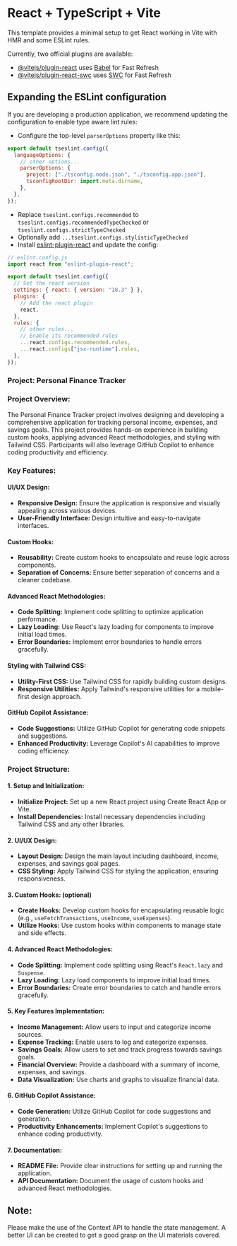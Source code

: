 # React + TypeScript + Vite

This template provides a minimal setup to get React working in Vite with HMR and some ESLint rules.

Currently, two official plugins are available:

- [@vitejs/plugin-react](https://github.com/vitejs/vite-plugin-react/blob/main/packages/plugin-react/README.md) uses [Babel](https://babeljs.io/) for Fast Refresh
- [@vitejs/plugin-react-swc](https://github.com/vitejs/vite-plugin-react-swc) uses [SWC](https://swc.rs/) for Fast Refresh

## Expanding the ESLint configuration

If you are developing a production application, we recommend updating the configuration to enable type aware lint rules:

- Configure the top-level `parserOptions` property like this:

```js
export default tseslint.config({
  languageOptions: {
    // other options...
    parserOptions: {
      project: ["./tsconfig.node.json", "./tsconfig.app.json"],
      tsconfigRootDir: import.meta.dirname,
    },
  },
});
```

- Replace `tseslint.configs.recommended` to `tseslint.configs.recommendedTypeChecked` or `tseslint.configs.strictTypeChecked`
- Optionally add `...tseslint.configs.stylisticTypeChecked`
- Install [eslint-plugin-react](https://github.com/jsx-eslint/eslint-plugin-react) and update the config:

```js
// eslint.config.js
import react from "eslint-plugin-react";

export default tseslint.config({
  // Set the react version
  settings: { react: { version: "18.3" } },
  plugins: {
    // Add the react plugin
    react,
  },
  rules: {
    // other rules...
    // Enable its recommended rules
    ...react.configs.recommended.rules,
    ...react.configs["jsx-runtime"].rules,
  },
});
```

### **Project: Personal Finance Tracker**

### **Project Overview:**

The Personal Finance Tracker project involves designing and developing a comprehensive application for tracking personal income, expenses, and savings goals. This project provides hands-on experience in building custom hooks, applying advanced React methodologies, and styling with Tailwind CSS. Participants will also leverage GitHub Copilot to enhance coding productivity and efficiency.

### **Key Features:**

#### **UI/UX Design:**

- **Responsive Design:** Ensure the application is responsive and visually appealing across various devices.
- **User-Friendly Interface:** Design intuitive and easy-to-navigate interfaces.

#### **Custom Hooks:**

- **Reusability:** Create custom hooks to encapsulate and reuse logic across components.
- **Separation of Concerns:** Ensure better separation of concerns and a cleaner codebase.

#### **Advanced React Methodologies:**

- **Code Splitting:** Implement code splitting to optimize application performance.
- **Lazy Loading:** Use React's lazy loading for components to improve initial load times.
- **Error Boundaries:** Implement error boundaries to handle errors gracefully.

#### **Styling with Tailwind CSS:**

- **Utility-First CSS:** Use Tailwind CSS for rapidly building custom designs.
- **Responsive Utilities:** Apply Tailwind's responsive utilities for a mobile-first design approach.

#### **GitHub Copilot Assistance:**

- **Code Suggestions:** Utilize GitHub Copilot for generating code snippets and suggestions.
- **Enhanced Productivity:** Leverage Copilot's AI capabilities to improve coding efficiency.

### **Project Structure:**

#### **1. Setup and Initialization:**

- **Initialize Project:** Set up a new React project using Create React App or Vite.
- **Install Dependencies:** Install necessary dependencies including Tailwind CSS and any other libraries.

#### **2. UI/UX Design:**

- **Layout Design:** Design the main layout including dashboard, income, expenses, and savings goal pages.
- **CSS Styling:** Apply Tailwind CSS for styling the application, ensuring responsiveness.

#### **3. Custom Hooks:** (optional)

- **Create Hooks:** Develop custom hooks for encapsulating reusable logic (e.g., `useFetchTransactions`, `useIncome`, `useExpenses`).
- **Utilize Hooks:** Use custom hooks within components to manage state and side effects.

#### **4. Advanced React Methodologies:**

- **Code Splitting:** Implement code splitting using React's `React.lazy` and `Suspense`.
- **Lazy Loading:** Lazy load components to improve initial load times.
- **Error Boundaries:** Create error boundaries to catch and handle errors gracefully.

#### **5. Key Features Implementation:**

- **Income Management:** Allow users to input and categorize income sources.
- **Expense Tracking:** Enable users to log and categorize expenses.
- **Savings Goals:** Allow users to set and track progress towards savings goals.
- **Financial Overview:** Provide a dashboard with a summary of income, expenses, and savings.
- **Data Visualization:** Use charts and graphs to visualize financial data.

#### **6. GitHub Copilot Assistance:**

- **Code Generation:** Utilize GitHub Copilot for code suggestions and generation.
- **Productivity Enhancements:** Implement Copilot's suggestions to enhance coding productivity.

#### **7. Documentation:**

- **README File:** Provide clear instructions for setting up and running the application.
- **API Documentation:** Document the usage of custom hooks and advanced React methodologies.

## Note:

Please make the use of the Context API to handle the state management. A better UI can be created to get a good grasp on the UI materials covered.
